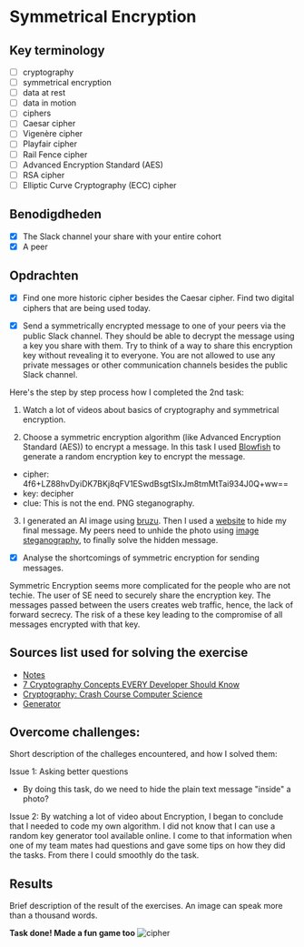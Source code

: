 # Symmetrical Encryption

## Key terminology

- [ ] cryptography
- [ ] symmetrical encryption
- [ ] data at rest
- [ ] data in motion
- [ ] ciphers
- [ ] Caesar cipher
- [ ] Vigenère cipher
- [ ] Playfair cipher
- [ ] Rail Fence cipher
- [ ] Advanced Encryption Standard (AES)
- [ ] RSA cipher
- [ ] Elliptic Curve Cryptography (ECC) cipher

## Benodigdheden

- [x] The Slack channel your share with your entire cohort
- [x] A peer

## Opdrachten

- [x] Find one more historic cipher besides the Caesar cipher. Find two digital ciphers that are being used today.

- [x] Send a symmetrically encrypted message to one of your peers via the public Slack channel. They should be able to decrypt the message using a key you share with them. Try to think of a way to share this encryption key without revealing it to everyone. You are not allowed to use any private messages or other communication channels besides the public Slack channel.

Here's the step by step process how I completed the 2nd task:

1. Watch a lot of videos about basics of cryptography and symmetrical encryption.

2. Choose a symmetric encryption algorithm (like Advanced Encryption Standard (AES)) to encrypt a message. In this task I used [Blowfish](http://sladex.org/blowfish.js/) to generate a random encryption key to encrypt the message.

- cipher: 4f6+LZ88hvDyiDK7BKj8qFV1ESwdBsgtSIxJm8tmMtTai934J0Q+ww==
- key: decipher
- clue: This is not the end. PNG steganography.

3. I generated an AI image using [bruzu](https://bruzu.com/demos/ai-image-generator-from-text). Then I used a [website](https://incoherency.co.uk/image-steganography/#unhide) to hide my final message. My peers need to unhide the photo using [image steganography](https://incoherency.co.uk/image-steganography/), to finally solve the hidden message.

- [x] Analyse the shortcomings of symmetric encryption for sending messages.

Symmetric Encryption seems more complicated for the people who are not techie. The user of SE need to securely share the encryption key. The messages passed between the users creates web traffic, hence, the lack of forward secrecy. The risk of a these key leading to the compromise of all messages encrypted with that key.

## Sources list used for solving the exercise

- [Notes](https://docs.google.com/document/d/1kr8jHxB2h0V1FQlj9B0YxTeSRYdq_yKb/edit#)
- [7 Cryptography Concepts EVERY Developer Should Know](https://www.youtube.com/watch?v=NuyzuNBFWxQ)
- [Cryptography: Crash Course Computer Science](https://www.youtube.com/watch?v=jhXCTbFnK8o&pp=ygUtdHdvIGRpZ2l0YWwgY2lwaGVycyB0aGF0IGFyZSBiZWluZyB1c2VkIHRvZGF5)
- [Generator](https://www.devglan.com/online-tools/rsa-encryption-decryption)

## Overcome challenges:

Short description of the challeges encountered, and how I solved them:

Issue 1: Asking better questions

- By doing this task, do we need to hide the plain text message "inside" a photo?

Issue 2: By watching a lot of video about Encryption, I began to conclude that I needed to code my own algorithm. I did not know that I can use a random key generator tool available online. I come to that information when one of my team mates had questions and gave some tips on how they did the tasks. From there I could smoothly do the task.

## Results

Brief description of the result of the exercises. An image can speak more than a thousand words.

**Task done! Made a fun game too**
![cipher](https://github.com/techgrounds/techgrounds-anj-dtmr/blob/main/00_includes/week-3-includes/sec-04-result.png)
